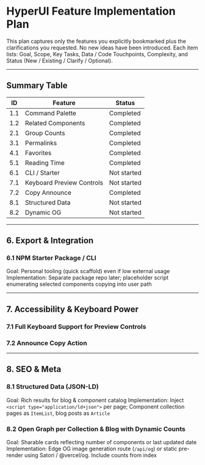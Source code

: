 # HyperUI Feature Implementation Plan

This plan captures only the features you explicitly bookmarked plus the clarifications you requested. No new ideas have been introduced. Each item lists: Goal, Scope, Key Tasks, Data / Code Touchpoints, Complexity, and Status (New / Existing / Clarify / Optional).

---

## Summary Table

| ID  | Feature                   | Status      |
| --- | ------------------------- | ----------- |
| 1.1 | Command Palette           | Completed   |
| 1.2 | Related Components        | Completed   |
| 2.1 | Group Counts              | Completed   |
| 3.1 | Permalinks                | Completed   |
| 4.1 | Favorites                 | Completed   |
| 5.1 | Reading Time              | Completed   |
| 6.1 | CLI / Starter             | Not started |
| 7.1 | Keyboard Preview Controls | Not started |
| 7.2 | Copy Announce             | Completed   |
| 8.1 | Structured Data           | Not started |
| 8.2 | Dynamic OG                | Not started |

---

## 6. Export & Integration

### 6.1 NPM Starter Package / CLI

Goal: Personal tooling (quick scaffold) even if low external usage
Implementation: Separate package repo later; placeholder script enumerating selected components copying into user path

---

## 7. Accessibility & Keyboard Power

### 7.1 Full Keyboard Support for Preview Controls

### 7.2 Announce Copy Action

---

## 8. SEO & Meta

### 8.1 Structured Data (JSON-LD)

Goal: Rich results for blog & component catalog
Implementation: Inject `<script type="application/ld+json">` per page; Component collection pages as `ItemList`, blog posts as `Article`

### 8.2 Open Graph per Collection & Blog with Dynamic Counts

Goal: Sharable cards reflecting number of components or last updated date
Implementation: Edge OG image generation route (`/api/og`) or static pre-render using Satori / @vercel/og. Include counts from index
